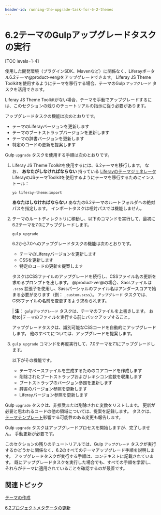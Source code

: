```yaml
---
header-id: running-the-upgrade-task-for-6-2-themes
---
```


# 6.2テーマのGulpアップグレードタスクの実行

[TOC levels=1-4]

使用した開発環境（プラグインSDK、Mavenなど）に関係なく、Liferayポータル6.2テーマ@product-ver@をアップグレードできます。 Liferay JS Theme Toolkitを使用するようにテーマを移行する場合、テーマのGulp `アップグレード` タスクを活用できます。

Liferay JS Theme Toolkitがない場合、テーマを手動でアップグレードするには、このセクションの残りのチュートリアルの指示に従う必要があります。

アップグレードタスクの機能は次のとおりです。

  - テーマのLiferayバージョンを更新します
  - テーマのブートストラップバージョンを更新します
  - テーマの辞書バージョンを更新します
  - 特定のコードの更新を提案します

Gulp `upgrade` タスクを使用する手順は次のとおりです。

1.  Liferay JS Theme Toolkitを使用するには、6.2テーマを移行します。 なお、 **あなたがしなければならない** 持っている [Liferayのテーマジェネレータ](/docs/7-1/tutorials/-/knowledge_base/t/creating-themes) LiferayのJSテーマToolkitを使用するようにテーマを移行するためにインストール：
   
        yo liferay-theme:import

    **あなたはしなければならない** あなたの6.2テーマのルートフォルダへの絶対パスを指定します。 インポートタスクは相対パスでは機能しません。

2.  テーマのルートディレクトリに移動し、以下のコマンドを実行して、最初に6.2テーマを7.0にアップグレードします。
   
        gulp upgrade

    6.2から7.0へのアップグレードタスクの機能は次のとおりです。

      - テーマのLiferayバージョンを更新します
      - CSSを更新します
      - 特定のコードの更新を提案します

    タスクはCSSファイルのアップグレードを続行し、CSSファイル名の更新を求めるプロンプトを出します。 @product-ver@の場合、Sassファイルは `.scss` 拡張子を使用し、Sassパーシャルのファイル名はアンダースコアで始まる必要があります（例： `_custom.scss`）。 `アップグレード` タスクでは、CSSファイルの名前を変更するよう求められます。

    | **注**： `gulpアップグレード` タスクは、テーマのファイルを上書きします。 お勧め|テーマのファイルを実行する前にバックアップすること。

    アップグレードタスクは、識別可能なCSSコードを自動的にアップグレードします。 他のすべてについては、アップグレードを提案します。

3.  `gulp upgrade` コマンドを再度実行して、7.0テーマを7.1にアップグレードします。

    以下がその機能です。

      - テーマベースファイルを生成するためのコアコードを作成します
      - 削除されたブートストラップおよびレキシコン変数を収集します
      - ブートストラップのバージョン参照を更新します
      - 辞書のバージョン参照を更新します
      - Liferayバージョン参照を更新します

Gulp `upgrade` タスクは、非推奨または削除された変数をリストします。 更新が必要と思われるコードの他の領域については、提案を記録します。 タスクは、 [テーマテンプレート](/docs/7-1/tutorials/-/knowledge_base/t/updating-6-2-theme-templates)影響する可能性のある変更も報告します。

Gulp `upgrade` タスクはアップグレードプロセスを開始しますが、完了しません。 手動更新が必要です。

このセクションの残りのチュートリアルでは、Gulp `アップグレード` タスクが実行するかどうかに関係なく、6.2のすべてのテーマアップグレード手順を説明します。 アップグレードタスクが実行する手順は、コンテキストに記載されています。 既にアップグレードタスクを実行した場合でも、すべての手順を学習し、それらがテーマに適用されていることを確認するのが最善です。

## 関連トピック

[テーマの作成](/docs/7-1/tutorials/-/knowledge_base/t/creating-themes)

[6.2プロジェクトメタデータの更新](/docs/7-1/tutorials/-/knowledge_base/t/updating-6-2-project-metadata)
